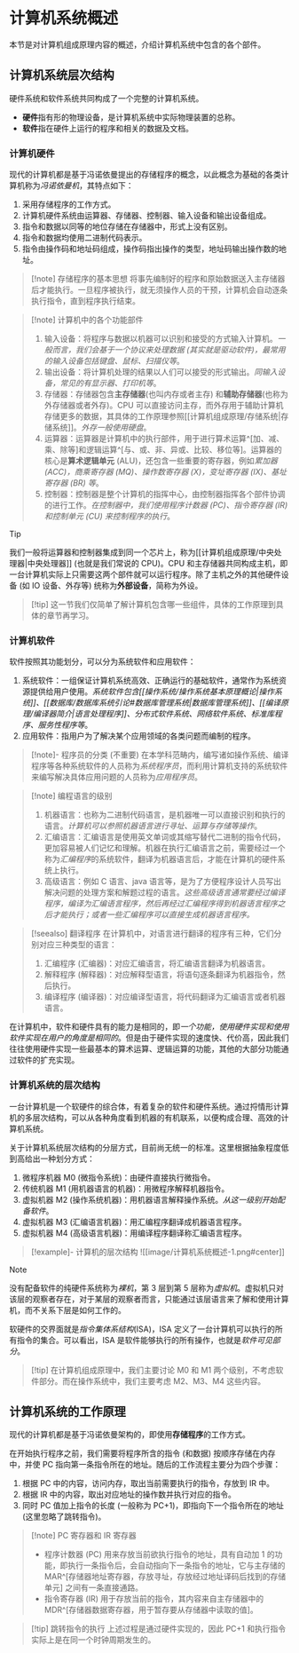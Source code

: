 # 计算机系统概述

本节是对计算机组成原理内容的概述，介绍计算机系统中包含的各个部件。

## 计算机系统层次结构

硬件系统和软件系统共同构成了一个完整的计算机系统。
- **硬件**指有形的物理设备，是计算机系统中实际物理装置的总称。
- **软件**指在硬件上运行的程序和相关的数据及文档。

### 计算机硬件

现代的计算机都是基于冯诺依曼提出的存储程序的概念，以此概念为基础的各类计算机称为*冯诺依曼机*，其特点如下：
1. 采用存储程序的工作方式。
2. 计算机硬件系统由运算器、存储器、控制器、输入设备和输出设备组成。
3. 指令和数据以同等的地位存储在存储器中，形式上没有区别。
4. 指令和数据均使用二进制代码表示。
5. 指令由操作码和地址码组成，操作码指出操作的类型，地址码输出操作数的地址。

> [!note] 存储程序的基本思想
> 将事先编制好的程序和原始数据送入主存储器后才能执行。一旦程序被执行，就无须操作人员的干预，计算机会自动逐条执行指令，直到程序执行结束。

> [!note] 计算机中的各个功能部件
> 1. 输入设备：将程序与数据以机器可以识别和接受的方式输入计算机。*一般而言，我们会基于一个协议来处理数据 (其实就是驱动软件)，最常用的输入设备包括键盘、鼠标、扫描仪等*。
> 2. 输出设备：将计算机处理的结果以人们可以接受的形式输出。*同输入设备，常见的有显示器、打印机等*。
> 3. 存储器：存储器包含**主存储器**(也叫内存或者主存) 和**辅助存储器**(也称为外存储器或者外存)。CPU 可以直接访问主存，而外存用于辅助计算机存储更多的数据，其具体的工作原理参照[[计算机组成原理/存储系统|存储系统]]。*外存一般使用硬盘*。
> 4. 运算器：运算器是计算机中的执行部件，用于进行算术运算^[加、减、乘、除等]和逻辑运算^[与、或、非、异或、比较、移位等]。运算器的核心是**算术逻辑单元** (ALU)，还包含一些重要的寄存器，例如*累加器 (ACC)，商乘寄存器 (MQ)、操作数寄存器 (X)，变址寄存器 (IX)、基址寄存器 (BR) 等*。
> 5. 控制器：控制器是整个计算机的指挥中心，由控制器指挥各个部件协调的进行工作。*在控制器中，我们使用程序计数器 (PC)、指令寄存器 (IR) 和控制单元 (CU) 来控制程序的执行*。

> [!tip] 
> 我们一般将运算器和控制器集成到同一个芯片上，称为[[计算机组成原理/中央处理器|中央处理器]] (也就是我们常说的 CPU)。CPU 和主存储器共同构成主机，即一台计算机实际上只需要这两个部件就可以运行程序。除了主机之外的其他硬件设备 (如 IO 设备、外存等) 统称为**外部设备**，简称为外设。

> [!tip] 这一节我们仅简单了解计算机包含哪一些组件，具体的工作原理到具体的章节再学习。

### 计算机软件

软件按照其功能划分，可以分为系统软件和应用软件：
1. 系统软件：一组保证计算机系统高效、正确运行的基础软件，通常作为系统资源提供给用户使用。*系统软件包含[[操作系统/操作系统基本原理概论|操作系统]]、[[数据库/数据库系统引论#数据库管理系统|数据库管理系统]]、[[编译原理/编译器简介|语言处理程序]]、分布式软件系统、网络软件系统、标准库程序、服务性程序等*。
2. 应用软件：指用户为了解决某个应用领域的各类问题而编制的程序。

> [!note]- 程序员的分类 (不重要)
> 在本学科范畴内，编写诸如操作系统、编译程序等各种系统软件的人员称为*系统程序员*，而利用计算机支持的系统软件来编写解决具体应用问题的人员称为*应用程序员*。

> [!note] 编程语言的级别
> 1. 机器语言：也称为二进制代码语言，是机器唯一可以直接识别和执行的语言。*计算机可以参照机器语言进行寻址、运算与存储等操作*。
> 2. 汇编语言：汇编语言是使用英文单词或其缩写替代二进制的指令代码，更加容易被人们记忆和理解。机器在执行汇编语言之前，需要经过一个称为*汇编程序*的系统软件，翻译为机器语言后，才能在计算机的硬件系统上执行。
> 3. 高级语言：例如 C 语言、java 语言等，是为了方便程序设计人员写出解决问题的处理方案和解题过程的语言。*这些高级语言通常要经过编译程序，编译为汇编语言程序，然后再经过汇编程序得到机器语言程序之后才能执行；或者一些汇编程序可以直接生成机器语言程序。*

> [!seealso] 翻译程序
> 在计算机中，对语言进行翻译的程序有三种，它们分别对应三种类型的语言：
> 1. 汇编程序 (汇编器)：对应汇编语言，将汇编语言翻译为机器语言。
> 2. 解释程序 (解释器)：对应解释型语言，将语句逐条翻译为机器指令，然后执行。
> 3. 编译程序 (编译器)：对应编译型语言，将代码翻译为汇编语言或者机器语言。

在计算机中，软件和硬件具有的能力是相同的，即*一个功能，使用硬件实现和使用软件实现在用户的角度是相同的*。但是由于硬件实现的速度快、代价高，因此我们往往使用硬件实现一些最基本的算术运算、逻辑运算的功能，其他的大部分功能通过软件的扩充实现。

### 计算机系统的层次结构

一台计算机是一个软硬件的综合体，有着复杂的软件和硬件系统。通过捋情形计算机的多层次结构，可以从各种角度看到机器的有机联系，以便构成合理、高效的计算机系统。

关于计算机系统层次结构的分层方式，目前尚无统一的标准。这里根据抽象程度低到高给出一种划分方式：
1. 微程序机器 M0 (微指令系统)：由硬件直接执行微指令。
2. 传统机器 M1 (用机器语言的机器)：用微程序解释机器指令。
3. 虚拟机器 M2 (操作系统机器)：用机器语言解释操作系统。*从这一级别开始配备软件*。
4. 虚拟机器 M3 (汇编语言机器)：用汇编程序翻译成机器语言程序。
5. 虚拟机器 M4 (高级语言机器)：用编译程序翻译称汇编语言程序。

> [!example]- 计算机的层次结构
> ![[image/计算机系统概述-1.png#center]]

> [!note]
> 没有配备软件的纯硬件系统称为*裸机*，第 3 层到第 5 层称为*虚拟机*。虚拟机只对该层的观察者存在，对于某层的观察者而言，只能通过该层语言来了解和使用计算机，而不关系下层是如何工作的。
> 
> 软硬件的交界面就是*指令集体系结构*(ISA)，ISA 定义了一台计算机可以执行的所有指令的集合。可以看出，ISA 是软件能够执行的所有操作，也就是*软件可见部分*。

> [!tip] 在计算机组成原理中，我们主要讨论 M0 和 M1 两个级别，不考虑软件部分。而在操作系统中，我们主要考虑 M2、M3、M4 这些内容。

## 计算机系统的工作原理

现代的计算机都是基于冯诺依曼架构的，即使用**存储程序**的工作方式。

在开始执行程序之前，我们需要将程序所含的指令 (和数据) 按顺序存储在内存中，并使 PC 指向第一条指令所在的地址。随后的工作流程主要分为四个步骤：
1. 根据 PC 中的内容，访问内存，取出当前需要执行的指令，存放到 IR 中。
2. 根据 IR 中的内容，取出对应地址的操作数并执行对应的指令。
3. 同时 PC 值加上指令的长度 (一般称为 PC+1)，即指向下一个指令所在的地址 (这里忽略了跳转指令)。

> [!note] PC 寄存器和 IR 寄存器
> - 程序计数器 (PC) 用来存放当前欲执行指令的地址，具有自动加 1 的功能，即执行一条指令后，会自动指向下一条指令的地址，它与主存储的 MAR^[存储器地址寄存器，存放寻址，存放经过地址译码后找到的存储单元] 之间有一条直接通路。
> - 指令寄存器 (IR) 用于存放当前的指令，其内容来自主存储器中的 MDR^[存储器数据寄存器，用于暂存要从存储器中读取的值]。

> [!tip] 跳转指令的执行
> 上述过程是通过硬件实现的，因此 PC+1 和执行指令实际上是在同一个时钟周期发生的。
